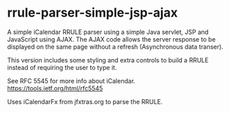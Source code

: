 # rrule-parser-simple-jsp-ajax

A simple iCalendar RRULE parser using a simple Java servlet, JSP and JavaScript using AJAX.  The AJAX code allows the server response to be displayed on the same page without a refresh (Asynchronous data transer).

This version includes some styling and extra controls to build a RRULE instead of requiring the user to type it.

See RFC 5545 for more info about iCalendar.
https://tools.ietf.org/html/rfc5545

Uses iCalendarFx from jfxtras.org to parse the RRULE.

